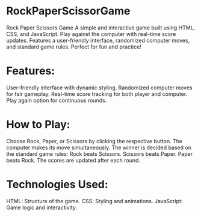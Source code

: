 # RockPaperScissorGame
Rock Paper Scissors Game A simple and interactive game built using HTML, CSS, and JavaScript. Play against the computer with real-time score updates. Features a user-friendly interface, randomized computer moves, and standard game rules. Perfect for fun and practice!

# Features:
User-friendly interface with dynamic styling.
Randomized computer moves for fair gameplay.
Real-time score tracking for both player and computer.
Play again option for continuous rounds.

# How to Play:
Choose Rock, Paper, or Scissors by clicking the respective button.
The computer makes its move simultaneously.
The winner is decided based on the standard game rules:
Rock beats Scissors.
Scissors beats Paper.
Paper beats Rock.
The scores are updated after each round.

# Technologies Used:
HTML: Structure of the game.
CSS: Styling and animations.
JavaScript: Game logic and interactivity.
